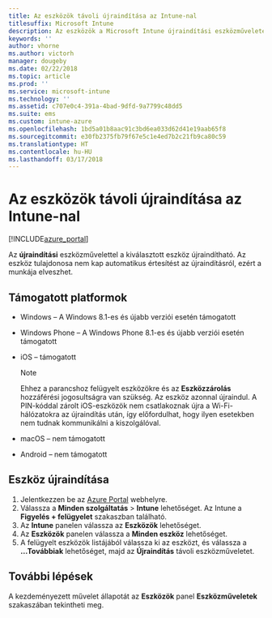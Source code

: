 ```yaml
---
title: Az eszközök távoli újraindítása az Intune-nal
titlesuffix: Microsoft Intune
description: Az eszközök a Microsoft Intune újraindítási eszközműveletével történő távoli újraindításának ismertetése.
keywords: ''
author: vhorne
ms.author: victorh
manager: dougeby
ms.date: 02/22/2018
ms.topic: article
ms.prod: ''
ms.service: microsoft-intune
ms.technology: ''
ms.assetid: c707e0c4-391a-4bad-9dfd-9a7799c48dd5
ms.suite: ems
ms.custom: intune-azure
ms.openlocfilehash: 1bd5a01b8aac91c3bd6ea033d62d41e19aab65f8
ms.sourcegitcommit: e30fb2375fb79f67e5c1e4ed7b2c21fb9ca80c59
ms.translationtype: HT
ms.contentlocale: hu-HU
ms.lasthandoff: 03/17/2018
---
```

# <a name="remotely-restart-devices-with-intune"></a>Az eszközök távoli újraindítása az Intune-nal


[!INCLUDE[azure_portal](./includes/azure_portal.md)]

Az **újraindítási** eszközművelettel a kiválasztott eszköz újraindítható. Az eszköz tulajdonosa nem kap automatikus értesítést az újraindításról, ezért a munkája elveszhet.

## <a name="supported-platforms"></a>Támogatott platformok

- Windows – A Windows 8.1-es és újabb verziói esetén támogatott
- Windows Phone – A Windows Phone 8.1-es és újabb verziói esetén támogatott
- iOS – támogatott

    > [!Note]  
    > Ehhez a parancshoz felügyelt eszközökre és az **Eszközzárolás** hozzáférési jogosultságra van szükség. Az eszköz azonnal újraindul. A PIN-kóddal zárolt iOS-eszközök nem csatlakoznak újra a Wi-Fi-hálózatokra az újraindítás után, így előfordulhat, hogy ilyen esetekben nem tudnak kommunikálni a kiszolgálóval.
- macOS – nem támogatott
- Android – nem támogatott

## <a name="how-to-restart-a-device"></a>Eszköz újraindítása

1. Jelentkezzen be az [Azure Portal](https://portal.azure.com) webhelyre.
2. Válassza a **Minden szolgáltatás** > **Intune** lehetőséget. Az Intune a **Figyelés + felügyelet** szakaszban található.
3. Az **Intune** panelen válassza az **Eszközök** lehetőséget.
4. Az **Eszközök** panelen válassza a **Minden eszköz** lehetőséget.
5. A felügyelt eszközök listájából válassza ki az eszközt, és válassza a **...Továbbiak** lehetőséget, majd az **Újraindítás** távoli eszközműveletet.

## <a name="next-steps"></a>További lépések

A kezdeményezett művelet állapotát az **Eszközök** panel **Eszközműveletek** szakaszában tekintheti meg.
